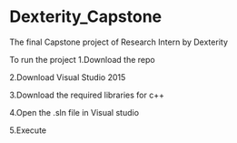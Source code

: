 # Dexterity_Capstone
The final Capstone project of Research Intern by Dexterity

To run the project
1.Download the repo

2.Download Visual Studio 2015

3.Download the required libraries for c++ 

4.Open the .sln file in Visual studio

5.Execute
